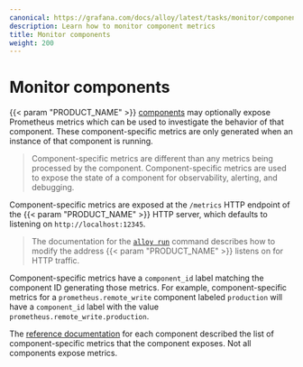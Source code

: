 ```yaml
---
canonical: https://grafana.com/docs/alloy/latest/tasks/monitor/component_metrics/
description: Learn how to monitor component metrics
title: Monitor components
weight: 200
---
```


# Monitor components

{{< param "PRODUCT_NAME" >}} [components][] may optionally expose Prometheus metrics which can be used to investigate the behavior of that component.
These component-specific metrics are only generated when an instance of that component is running.

> Component-specific metrics are different than any metrics being processed by the component.
> Component-specific metrics are used to expose the state of a component for observability, alerting, and debugging.

Component-specific metrics are exposed at the `/metrics` HTTP endpoint of the {{< param "PRODUCT_NAME" >}} HTTP server, which defaults to listening on `http://localhost:12345`.

> The documentation for the [`alloy run`][alloy run] command describes how to modify the address {{< param "PRODUCT_NAME" >}} listens on for HTTP traffic.

Component-specific metrics have a `component_id` label matching the component ID generating those metrics.
For example, component-specific metrics for a `prometheus.remote_write` component labeled `production` will have a `component_id` label with the value `prometheus.remote_write.production`.

The [reference documentation][] for each component described the list of component-specific metrics that the component exposes.
Not all components expose metrics.

[components]: ../../../concepts/components/
[alloy run]: ../../../reference/cli/run/
[reference documentation]: ../../../reference/components/
